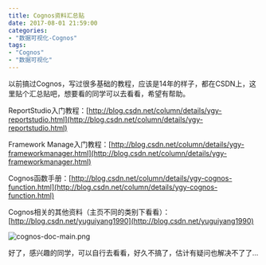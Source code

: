 ```yaml
---
title: Cognos资料汇总贴
date: 2017-08-01 21:59:00
categories:
- "数据可视化-Cognos"
tags:
- "Cognos"
- "数据可视化"
---
```

以前搞过Cognos，写过很多基础的教程，应该是14年的样子，都在CSDN上，这里贴个汇总贴吧，想要看的同学可以去看看，希望有帮助。

ReportStudio入门教程：[http://blog.csdn.net/column/details/ygy-reportstudio.html](http://blog.csdn.net/column/details/ygy-reportstudio.html)

Framework Manage入门教程：[http://blog.csdn.net/column/details/ygy-frameworkmanager.html](http://blog.csdn.net/column/details/ygy-frameworkmanager.html)

Cognos函数手册：[http://blog.csdn.net/column/details/ygy-cognos-function.html](http://blog.csdn.net/column/details/ygy-cognos-function.html)

Cognos相关的其他资料（主页不同的类别下看看）：[http://blog.csdn.net/yuguiyang1990](http://blog.csdn.net/yuguiyang1990)

![cognos-doc-main.png](http://7xl61k.com1.z0.glb.clouddn.com/cognos-doc-main.png-blog.photo)

好了，感兴趣的同学，可以自行去看看，好久不搞了，估计有疑问也解决不了了...
